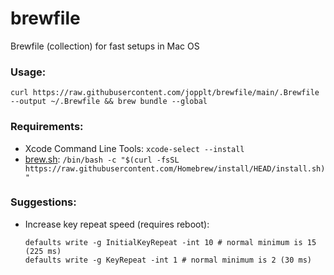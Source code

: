 # brewfile
Brewfile (collection) for fast setups in Mac OS

### Usage:
```
curl https://raw.githubusercontent.com/jopplt/brewfile/main/.Brewfile --output ~/.Brewfile && brew bundle --global
```

### Requirements:
* Xcode Command Line Tools: `xcode-select --install`
* [brew.sh](https://brew.sh/): `/bin/bash -c "$(curl -fsSL https://raw.githubusercontent.com/Homebrew/install/HEAD/install.sh)"`


### Suggestions:
* Increase key repeat speed (requires reboot):
  ```
  defaults write -g InitialKeyRepeat -int 10 # normal minimum is 15 (225 ms)
  defaults write -g KeyRepeat -int 1 # normal minimum is 2 (30 ms)
  ```
